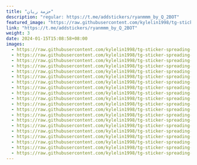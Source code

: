 ```yaml
---
title: "حزمة ريان"
description: "regular: https://t.me/addstickers/ryanmmm_by_Q_2BOT"
featured_image: "https://raw.githubusercontent.com/kylelin1998/tg-sticker-spreading-worldwide-images/main/img/5e3ff6f0-d0bd-4c9d-9ec0-a0d27ad9ce28.jpg"
link: "https://t.me/addstickers/ryanmmm_by_Q_2BOT"
weight: 3
date: 2024-01-15T15:08:58+08:00
images:
  - https://raw.githubusercontent.com/kylelin1998/tg-sticker-spreading-worldwide-images/main/img/5e3ff6f0-d0bd-4c9d-9ec0-a0d27ad9ce28.jpg
  - https://raw.githubusercontent.com/kylelin1998/tg-sticker-spreading-worldwide-images/main/img/3a624c37-d900-4380-99a9-5475f6e23bf6.jpg
  - https://raw.githubusercontent.com/kylelin1998/tg-sticker-spreading-worldwide-images/main/img/ef92ef12-af8a-4b2e-aa8d-5e6d2acbdd95.jpg
  - https://raw.githubusercontent.com/kylelin1998/tg-sticker-spreading-worldwide-images/main/img/2c266643-2b3f-4c7d-b3e3-0017158f80fd.jpg
  - https://raw.githubusercontent.com/kylelin1998/tg-sticker-spreading-worldwide-images/main/img/ab625f28-7885-4508-9562-e50815a618f7.jpg
  - https://raw.githubusercontent.com/kylelin1998/tg-sticker-spreading-worldwide-images/main/img/b6590781-4231-4e9d-a38a-41f4af166bb4.jpg
  - https://raw.githubusercontent.com/kylelin1998/tg-sticker-spreading-worldwide-images/main/img/e3af3449-0ca7-4bd1-a081-02a4a16822d3.jpg
  - https://raw.githubusercontent.com/kylelin1998/tg-sticker-spreading-worldwide-images/main/img/8ec8a507-37a1-401a-b983-cb061cd41b9d.jpg
  - https://raw.githubusercontent.com/kylelin1998/tg-sticker-spreading-worldwide-images/main/img/c2e76521-cf25-497f-ad30-ad6803af5a76.jpg
  - https://raw.githubusercontent.com/kylelin1998/tg-sticker-spreading-worldwide-images/main/img/6227aacc-b7e4-4071-98fe-11a0d2ea303d.jpg
  - https://raw.githubusercontent.com/kylelin1998/tg-sticker-spreading-worldwide-images/main/img/7940d24c-fbf1-4e08-8406-41348f14f040.jpg
  - https://raw.githubusercontent.com/kylelin1998/tg-sticker-spreading-worldwide-images/main/img/8ca1dc76-9b43-43d0-b2fa-f9fdc08810dd.jpg
  - https://raw.githubusercontent.com/kylelin1998/tg-sticker-spreading-worldwide-images/main/img/cfe482b5-f390-4701-9fc5-31c567325d88.jpg
  - https://raw.githubusercontent.com/kylelin1998/tg-sticker-spreading-worldwide-images/main/img/4890e475-4d82-4821-a4b0-014e9d9440a4.jpg
  - https://raw.githubusercontent.com/kylelin1998/tg-sticker-spreading-worldwide-images/main/img/3a54fb24-f13b-4084-9329-858df9c39b85.jpg
  - https://raw.githubusercontent.com/kylelin1998/tg-sticker-spreading-worldwide-images/main/img/9de974d3-9d7d-496d-b8e7-a322aeae0fa9.jpg
  - https://raw.githubusercontent.com/kylelin1998/tg-sticker-spreading-worldwide-images/main/img/6892ffc4-4648-4e64-b074-097b2d858849.jpg
  - https://raw.githubusercontent.com/kylelin1998/tg-sticker-spreading-worldwide-images/main/img/e17e00f8-2f91-4136-b8f9-03f2c8aad49e.jpg
  - https://raw.githubusercontent.com/kylelin1998/tg-sticker-spreading-worldwide-images/main/img/6376acf9-7553-468d-97d6-ef60668e150b.jpg
  - https://raw.githubusercontent.com/kylelin1998/tg-sticker-spreading-worldwide-images/main/img/bc337fe9-3c5a-4da4-aa7e-2c5d4a6584e2.jpg
---
```

